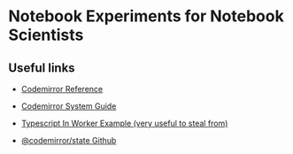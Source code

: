# Notebook Experiments for Notebook Scientists

## Useful links

- [Codemirror Reference](https://codemirror.net/docs/ref/)
- [Codemirror System Guide](https://codemirror.net/docs/guide/)
- [Typescript In Worker Example (very useful to steal from)](https://codesandbox.io/s/github/danilowoz/sandpack-tsserver?file=/public/workers/tsserver.js)

- [@codemirror/state Github](https://github.com/codemirror/state/blob/main/src/state.ts)
